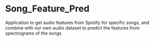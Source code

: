 # Song_Feature_Pred
Application to get audio features from Spotify for specific songs, and combine with our own audio dataset to predict the features from spectrograms of the songs
